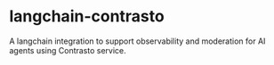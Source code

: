 # langchain-contrasto
A langchain integration to support observability and moderation for AI agents using Contrasto service.
